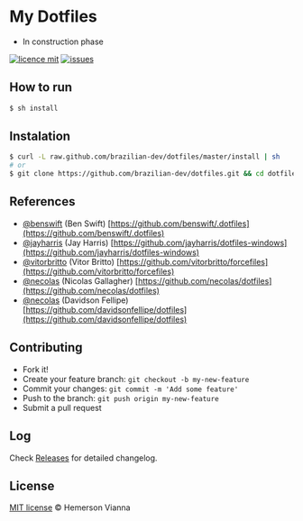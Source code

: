 # My Dotfiles

* In construction phase

[![licence mit](https://img.shields.io/badge/license-MIT-blue.svg?style=flat-square)](http://hemersonvianna.mit-license.org/)
[![issues](https://img.shields.io/github/issues/brazilian-dev/dotfiles.svg?style=flat-square)](https://github.com/brazilian-dev/dotfiles/issues)

## How to run

```bash
$ sh install
```

## Instalation

```bash
$ curl -L raw.github.com/brazilian-dev/dotfiles/master/install | sh
# or
$ git clone https://github.com/brazilian-dev/dotfiles.git && cd dotfiles && sh install.sh
```

## References

* [@benswift](https://github.com/benswift) (Ben Swift)
  [https://github.com/benswift/.dotfiles](https://github.com/benswift/.dotfiles)
* [@jayharris](https://github.com/jayharris) (Jay Harris)
  [https://github.com/jayharris/dotfiles-windows](https://github.com/jayharris/dotfiles-windows)
* [@vitorbritto](https://github.com/vitorbritto) (Vitor Britto)
  [https://github.com/vitorbritto/forcefiles](https://github.com/vitorbritto/forcefiles)
* [@necolas](https://github.com/necolas) (Nicolas Gallagher)
  [https://github.com/necolas/dotfiles](https://github.com/necolas/dotfiles)
* [@necolas](https://github.com/davidsonfellipe) (Davidson Fellipe)
  [https://github.com/davidsonfellipe/dotfiles](https://github.com/davidsonfellipe/dotfiles)

## Contributing

- Fork it!
- Create your feature branch: `git checkout -b my-new-feature`
- Commit your changes: `git commit -m 'Add some feature'`
- Push to the branch: `git push origin my-new-feature`
- Submit a pull request

## Log

Check [Releases](https://github.com/brazilian-dev/dotfiles/releases) for detailed changelog.

## License

[MIT license](http://hemersonvianna.mit-license.org/) © Hemerson Vianna
